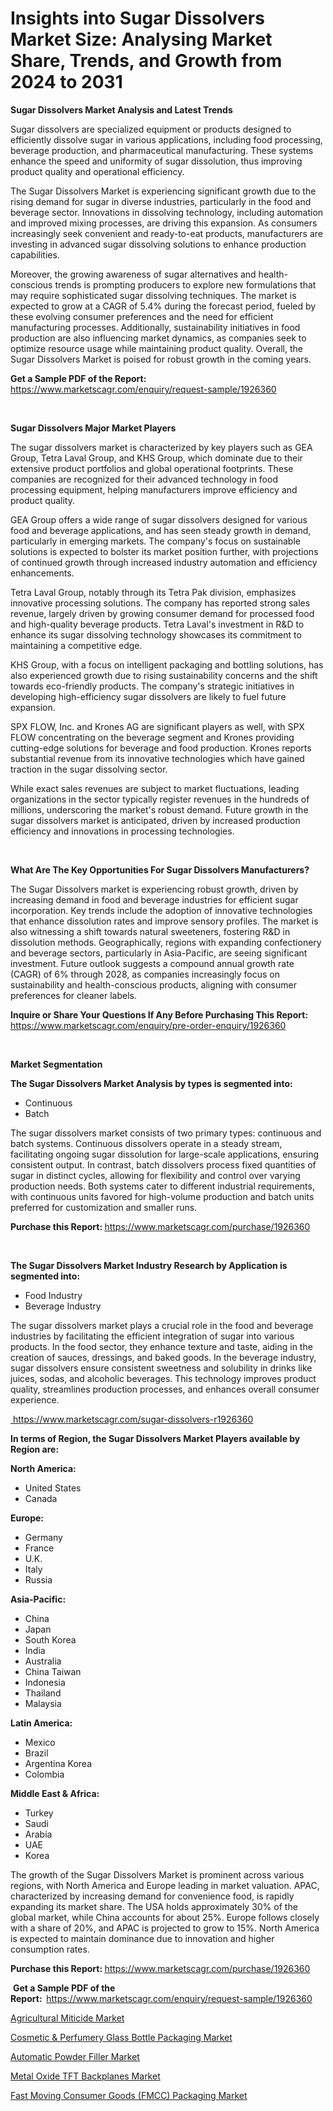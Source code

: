 <p><h1>Insights into Sugar Dissolvers Market Size: Analysing Market Share, Trends, and Growth from 2024 to 2031</h1></p><p><strong>Sugar Dissolvers Market Analysis and Latest Trends</strong></p>
<p><p>Sugar dissolvers are specialized equipment or products designed to efficiently dissolve sugar in various applications, including food processing, beverage production, and pharmaceutical manufacturing. These systems enhance the speed and uniformity of sugar dissolution, thus improving product quality and operational efficiency. </p><p>The Sugar Dissolvers Market is experiencing significant growth due to the rising demand for sugar in diverse industries, particularly in the food and beverage sector. Innovations in dissolving technology, including automation and improved mixing processes, are driving this expansion. As consumers increasingly seek convenient and ready-to-eat products, manufacturers are investing in advanced sugar dissolving solutions to enhance production capabilities.</p><p>Moreover, the growing awareness of sugar alternatives and health-conscious trends is prompting producers to explore new formulations that may require sophisticated sugar dissolving techniques. The market is expected to grow at a CAGR of 5.4% during the forecast period, fueled by these evolving consumer preferences and the need for efficient manufacturing processes. Additionally, sustainability initiatives in food production are also influencing market dynamics, as companies seek to optimize resource usage while maintaining product quality. Overall, the Sugar Dissolvers Market is poised for robust growth in the coming years.</p></p>
<p><strong>Get a Sample PDF of the Report:&nbsp;</strong> <a href="https://www.marketscagr.com/enquiry/request-sample/1926360?utm_campaign=1126&utm_medium=2&utm_source=Github&utm_content=ia&utm_term=25102024&utm_id=sugar-dissolvers">https://www.marketscagr.com/enquiry/request-sample/1926360</a></p>
<p>&nbsp;</p>
<p><strong>Sugar Dissolvers Major Market Players</strong></p>
<p><p>The sugar dissolvers market is characterized by key players such as GEA Group, Tetra Laval Group, and KHS Group, which dominate due to their extensive product portfolios and global operational footprints. These companies are recognized for their advanced technology in food processing equipment, helping manufacturers improve efficiency and product quality.</p><p>GEA Group offers a wide range of sugar dissolvers designed for various food and beverage applications, and has seen steady growth in demand, particularly in emerging markets. The company's focus on sustainable solutions is expected to bolster its market position further, with projections of continued growth through increased industry automation and efficiency enhancements.</p><p>Tetra Laval Group, notably through its Tetra Pak division, emphasizes innovative processing solutions. The company has reported strong sales revenue, largely driven by growing consumer demand for processed food and high-quality beverage products. Tetra Laval's investment in R&D to enhance its sugar dissolving technology showcases its commitment to maintaining a competitive edge.</p><p>KHS Group, with a focus on intelligent packaging and bottling solutions, has also experienced growth due to rising sustainability concerns and the shift towards eco-friendly products. The company's strategic initiatives in developing high-efficiency sugar dissolvers are likely to fuel future expansion.</p><p>SPX FLOW, Inc. and Krones AG are significant players as well, with SPX FLOW concentrating on the beverage segment and Krones providing cutting-edge solutions for beverage and food production. Krones reports substantial revenue from its innovative technologies which have gained traction in the sugar dissolving sector.</p><p>While exact sales revenues are subject to market fluctuations, leading organizations in the sector typically register revenues in the hundreds of millions, underscoring the market's robust demand. Future growth in the sugar dissolvers market is anticipated, driven by increased production efficiency and innovations in processing technologies.</p></p>
<p>&nbsp;</p>
<p><strong>What Are The Key Opportunities For Sugar Dissolvers Manufacturers?</strong></p>
<p><p>The Sugar Dissolvers market is experiencing robust growth, driven by increasing demand in food and beverage industries for efficient sugar incorporation. Key trends include the adoption of innovative technologies that enhance dissolution rates and improve sensory profiles. The market is also witnessing a shift towards natural sweeteners, fostering R&D in dissolution methods. Geographically, regions with expanding confectionery and beverage sectors, particularly in Asia-Pacific, are seeing significant investment. Future outlook suggests a compound annual growth rate (CAGR) of 6% through 2028, as companies increasingly focus on sustainability and health-conscious products, aligning with consumer preferences for cleaner labels.</p></p>
<p><strong>Inquire or Share Your Questions If Any Before Purchasing This Report:</strong> <a href="https://www.marketscagr.com/enquiry/pre-order-enquiry/1926360?utm_campaign=1126&utm_medium=2&utm_source=Github&utm_content=ia&utm_term=25102024&utm_id=sugar-dissolvers">https://www.marketscagr.com/enquiry/pre-order-enquiry/1926360</a></p>
<p>&nbsp;</p>
<p><strong>Market Segmentation</strong></p>
<p><strong>The Sugar Dissolvers Market Analysis by types is segmented into:</strong></p>
<p><ul><li>Continuous</li><li>Batch</li></ul></p>
<p><p>The sugar dissolvers market consists of two primary types: continuous and batch systems. Continuous dissolvers operate in a steady stream, facilitating ongoing sugar dissolution for large-scale applications, ensuring consistent output. In contrast, batch dissolvers process fixed quantities of sugar in distinct cycles, allowing for flexibility and control over varying production needs. Both systems cater to different industrial requirements, with continuous units favored for high-volume production and batch units preferred for customization and smaller runs.</p></p>
<p><strong>Purchase this Report:&nbsp;</strong><a href="https://www.marketscagr.com/purchase/1926360?utm_campaign=1126&utm_medium=2&utm_source=Github&utm_content=ia&utm_term=25102024&utm_id=sugar-dissolvers">https://www.marketscagr.com/purchase/1926360</a></p>
<p>&nbsp;</p>
<p><strong>The Sugar Dissolvers Market Industry Research by Application is segmented into:</strong></p>
<p><ul><li>Food Industry</li><li>Beverage Industry</li></ul></p>
<p><p>The sugar dissolvers market plays a crucial role in the food and beverage industries by facilitating the efficient integration of sugar into various products. In the food sector, they enhance texture and taste, aiding in the creation of sauces, dressings, and baked goods. In the beverage industry, sugar dissolvers ensure consistent sweetness and solubility in drinks like juices, sodas, and alcoholic beverages. This technology improves product quality, streamlines production processes, and enhances overall consumer experience.</p></p>
<p><a href="https://www.marketscagr.com/sugar-dissolvers-r1926360?utm_campaign=1126&utm_medium=2&utm_source=Github&utm_content=ia&utm_term=25102024&utm_id=sugar-dissolvers">&nbsp;https://www.marketscagr.com/sugar-dissolvers-r1926360</a></p>
<p><strong>In terms of Region, the Sugar Dissolvers Market Players available by Region are:</strong></p>
<p>
    <p> <strong> North America: </strong>
        <ul>
            <li>United States</li>
            <li>Canada</li>
        </ul>
        </p> 
    <p> <strong> Europe: </strong>
        <ul>
            <li>Germany</li>
            <li>France</li>
            <li>U.K.</li>
            <li>Italy</li>
            <li>Russia</li>
        </ul>
        </p> 
    <p> <strong> Asia-Pacific: </strong>
        <ul>
            <li>China</li>
            <li>Japan</li>
            <li>South Korea</li>
            <li>India</li>
            <li>Australia</li>
            <li>China Taiwan</li>
            <li>Indonesia</li>
            <li>Thailand</li>
            <li>Malaysia</li>
        </ul>
        </p> 
    <p> <strong> Latin America: </strong>
        <ul>
            <li>Mexico</li>
            <li>Brazil</li>
            <li>Argentina Korea</li>
            <li>Colombia</li>
        </ul>
        </p> 
    <p> <strong> Middle East & Africa: </strong>
        <ul>
            <li>Turkey</li>
            <li>Saudi</li>
            <li>Arabia</li>
            <li>UAE</li>
            <li>Korea</li>
        </ul>
    </p>
    </p>
<p><p>The growth of the Sugar Dissolvers Market is prominent across various regions, with North America and Europe leading in market valuation. APAC, characterized by increasing demand for convenience food, is rapidly expanding its market share. The USA holds approximately 30% of the global market, while China accounts for about 25%. Europe follows closely with a share of 20%, and APAC is projected to grow to 15%. North America is expected to maintain dominance due to innovation and higher consumption rates.</p></p>
<p><strong>Purchase this Report: </strong><a href="https://www.marketscagr.com/purchase/1926360?utm_campaign=1126&utm_medium=2&utm_source=Github&utm_content=ia&utm_term=25102024&utm_id=sugar-dissolvers">https://www.marketscagr.com/purchase/1926360</a></p>
<p>&nbsp;<strong>Get a Sample PDF of the Report:&nbsp;&nbsp;</strong><a href="https://www.marketscagr.com/enquiry/request-sample/1926360?utm_campaign=1126&utm_medium=2&utm_source=Github&utm_content=ia&utm_term=25102024&utm_id=sugar-dissolvers">https://www.marketscagr.com/enquiry/request-sample/1926360</a></p>
<p><strong></strong></p>
<p><p><a href="https://www.linkedin.com/pulse/agricultural-miticide-market-penetration-strategies-untapped-nb1ae?utm_campaign=1126&utm_medium=2&utm_source=Github&utm_content=ia&utm_term=25102024&utm_id=sugar-dissolvers">Agricultural Miticide Market</a></p><p><a href="https://www.linkedin.com/pulse/deep-dive-cosmetic-perfumery-glass-bottle-packaging-market-ubbjc?utm_campaign=1126&utm_medium=2&utm_source=Github&utm_content=ia&utm_term=25102024&utm_id=sugar-dissolvers">Cosmetic & Perfumery Glass Bottle Packaging Market</a></p><p><a href="https://github.com/gdfhhhj/Market-Research-Report-List-6/blob/main/automatic-powder-filler-market.md?utm_campaign=1126&utm_medium=2&utm_source=Github&utm_content=ia&utm_term=25102024&utm_id=sugar-dissolvers">Automatic Powder Filler Market</a></p><p><a href="https://www.linkedin.com/pulse/metal-oxide-tft-backplanes-market-size-segmentation-trends-growth-tmlqf?utm_campaign=1126&utm_medium=2&utm_source=Github&utm_content=ia&utm_term=25102024&utm_id=sugar-dissolvers">Metal Oxide TFT Backplanes Market</a></p><p><a href="https://www.linkedin.com/pulse/surfing-fast-moving-consumer-goods-fmcc-packaging-wave-riding-lsquc?utm_campaign=1126&utm_medium=2&utm_source=Github&utm_content=ia&utm_term=25102024&utm_id=sugar-dissolvers">Fast Moving Consumer Goods (FMCC) Packaging Market</a></p></p>
